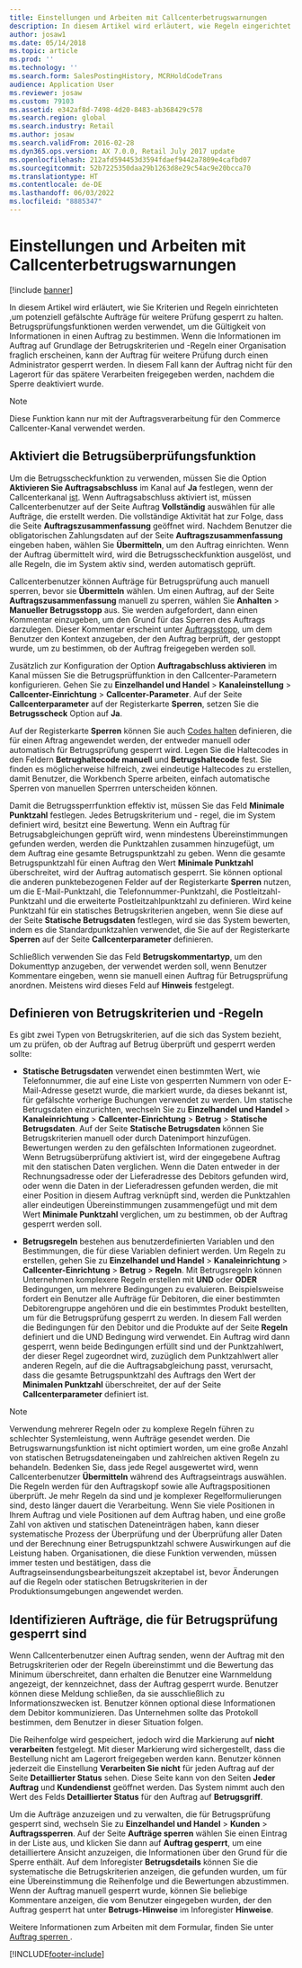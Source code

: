 ```yaml
---
title: Einstellungen und Arbeiten mit Callcenterbetrugswarnungen
description: In diesem Artikel wird erläutert, wie Regeln eingerichtet werden, um Kundendienstmitarbeiter vor möglicherweise gefälschten Informationen zu warnen, wenn Aufträge verarbeitet werden. Sie können auch spezielle Codes definieren, die verwendet werden, um automatisch oder manuell verdächtige Aufträge zu sperren.
author: josaw1
ms.date: 05/14/2018
ms.topic: article
ms.prod: ''
ms.technology: ''
ms.search.form: SalesPostingHistory, MCRHoldCodeTrans
audience: Application User
ms.reviewer: josaw
ms.custom: 79103
ms.assetid: e342af8d-7498-4d20-8483-ab368429c578
ms.search.region: global
ms.search.industry: Retail
ms.author: josaw
ms.search.validFrom: 2016-02-28
ms.dyn365.ops.version: AX 7.0.0, Retail July 2017 update
ms.openlocfilehash: 212afd594453d3594fdaef9442a7809e4cafbd07
ms.sourcegitcommit: 52b7225350daa29b1263d8e29c54ac9e20bcca70
ms.translationtype: HT
ms.contentlocale: de-DE
ms.lasthandoff: 06/03/2022
ms.locfileid: "8885347"
---
```

# <a name="set-up-and-work-with-call-center-fraud-alerts"></a>Einstellungen und Arbeiten mit Callcenterbetrugswarnungen

[!include [banner](includes/banner.md)]

In diesem Artikel wird erläutert, wie Sie Kriterien und Regeln einrichteten ,um potenziell gefälschte Aufträge für weitere Prüfung gesperrt zu halten. Betrugsprüfungsfunktionen werden verwendet, um die Gültigkeit von Informationen in einen Auftrag zu bestimmen. Wenn die Informationen im Auftrag auf Grundlage der Betrugskriterien und -Regeln einer Organisation fraglich erscheinen, kann der Auftrag für weitere Prüfung durch einen Administrator gesperrt werden. In diesem Fall kann der Auftrag nicht für den Lagerort für das spätere Verarbeiten freigegeben werden, nachdem die Sperre deaktiviert wurde.

> [!NOTE]
> Diese Funktion kann nur mit der Auftragsverarbeitung für den Commerce Callcenter-Kanal verwendet werden.

## <a name="turning-on-the-fraud-check-feature"></a>Aktiviert die Betrugsüberprüfungsfunktion

Um die Betrugsscheckfunktion zu verwenden, müssen Sie die Option **Aktivieren Sie Auftragsabschluss** im Kanal auf **Ja** festlegen, wenn der Callcenterkanal [ist](/dynamics365/unified-operations/retail/set-up-order-processing-options). Wenn Auftragsabschluss aktiviert ist, müssen Callcenterbenutzer auf der Seite Auftrag **Vollständig** auswählen für alle Aufträge, die erstellt werden. Die vollständige Aktivität hat zur Folge, dass die Seite **Auftragszusammenfassung** geöffnet wird. Nachdem Benutzer die obligatorischen Zahlungsdaten auf der Seite **Auftragszusammenfassung** eingeben haben, wählen Sie **Übermitteln**, um den Auftrag einrichten. Wenn der Auftrag übermittelt wird, wird die Betrugsscheckfunktion ausgelöst, und alle Regeln, die im System aktiv sind, werden automatisch geprüft.

Callcenterbenutzer können Aufträge für Betrugsprüfung auch manuell sperren, bevor sie **Übermitteln** wählen. Um einen Auftrag, auf der Seite **Auftragszusammenfassung** manuell zu sperren, wählen Sie **Anhalten** \> **Manueller Betrugsstopp** aus. Sie werden aufgefordert, dann einen Kommentar einzugeben, um den Grund für das Sperren des Auftrags darzulegen. Dieser Kommentar erscheint unter [Auftragsstopp](/dynamics365/unified-operations/retail/work-with-order-holds), um dem Benutzer den Kontext anzugeben, der den Auftrag berprüft, der gestoppt wurde, um zu bestimmen, ob der Auftrag freigegeben werden soll.

Zusätzlich zur Konfiguration der Option **Auftragabschluss aktivieren** im Kanal müssen Sie die Betrugsprüffunktion in den Callcenter-Parametern konfigurieren.  Gehen Sie zu **Einzelhandel und Handel** \> **Kanaleinstellung** \> **Callcenter-Einrichtung** \> **Callcenter-Parameter**. Auf der Seite **Callcenterparameter** auf der Registerkarte **Sperren**, setzen Sie die  **Betrugsscheck** Option auf **Ja**.

Auf der Registerkarte **Sperren** können Sie auch [Codes halten](/dynamics365/unified-operations/retail/work-with-order-holds) definieren, die für einen Aftrag angewendet werden, der entweder manuell oder automatisch für Betrugsprüfung gesperrt wird. Legen Sie die Haltecodes in den Feldern **Betrughaltecode manuell** und **Betrugshaltecode** fest. Sie finden es möglicherweise hilfreich, zwei eindeutige Haltecodes zu erstellen, damit Benutzer, die Workbench Sperre arbeiten, einfach automatische Sperren von manuellen Sperrren unterscheiden können.

Damit die Betrugssperrfunktion effektiv ist, müssen Sie das Feld **Minimale Punktzahl** festlegen. Jedes Betrugskriterium und - regel, die im System definiert wird, besitzt eine Bewertung. Wenn ein Auftrag für Betrugsabgleichungen geprüft wird, wenn mindestens Übereinstimmungen gefunden werden, werden die Punktzahlen zusammen hinzugefügt, um dem Auftrag eine gesamte Betrugspunktzahl zu geben. Wenn die gesamte Betrugspunktzahl für einen Auftrag den Wert **Minimale Punktzahl** überschreitet, wird der Auftrag automatisch gesperrt. Sie können optional die anderen punktebezogenen Felder auf der Registerkarte **Sperren** nutzen, um die E-Mail-Punktzahl, die Telefonnummer-Punktzahl, die Postleitzahl-Punktzahl und die erweiterte Postleitzahlpunktzahl zu definieren. Wird keine Punktzahl für ein statisches Betrugskriterien angeben, wenn Sie diese auf der Seite **Statische Betrugsdaten** festlegen, wird sie das System bewerten, indem es die Standardpunktzahlen verwendet, die Sie auf der Registerkarte **Sperren** auf der Seite **Callcenterparameter** definieren.

Schließlich verwenden Sie das Feld **Betrugskommentartyp**, um den Dokumenttyp anzugeben, der verwendet werden soll, wenn Benutzer Kommentare eingeben, wenn sie manuell einen Auftrag für Betrugsprüfung anordnen. Meistens wird dieses Feld auf **Hinweis** festgelegt.

## <a name="defining-fraud-criteria-and-rules"></a>Definieren von Betrugskriterien und -Regeln

Es gibt zwei Typen von Betrugskriterien, auf die sich das System bezieht, um zu prüfen, ob der Auftrag auf Betrug überprüft und gesperrt werden sollte:

- **Statische Betrugsdaten** verwendet einen bestimmten Wert, wie Telefonnummer, die auf eine Liste von gesperrten Nummern von oder E-Mail-Adresse gesetzt wurde, die markiert wurde, da dieses bekannt ist, für gefälschte vorherige Buchungen verwendet zu werden. Um statische Betrugsdaten einzurichten, wechseln Sie zu **Einzelhandel und Handel** \> **Kanaleinrichtung** \> **Callcenter-Einrichtung** \> **Betrug** \> **Statische Betrugsdaten**. Auf der Seite **Statische Betrugsdaten** können Sie Betrugskriterien manuell oder durch Datenimport hinzufügen. Bewertungen werden zu den gefälschten Informationen zugeordnet. Wenn Betrugsüberprüfung aktiviert ist, wird der eingegebene Auftrag mit den statischen Daten verglichen. Wenn die Daten entweder in der Rechnungsadresse oder der Lieferadresse des Debitors gefunden wird, oder wenn die Daten in der Lieferadressen gefunden werden, die mit einer Position in diesem Auftrag verknüpft sind, werden die Punktzahlen aller eindeutigen Übereinstimmungen zusammengefügt und mit dem Wert **Minimale Punktzahl** verglichen, um zu bestimmen, ob der Auftrag gesperrt werden soll.

- **Betrugsregeln** bestehen aus benutzerdefinierten Variablen und den Bestimmungen, die für diese Variablen definiert werden. Um Regeln zu erstellen, gehen Sie zu **Einzelhandel und Handel** \> **Kanaleinrichtung** \> **Callcenter-Einrichtung** \> **Betrug** \> **Regeln**. Mit Betrugsregeln können Unternehmen komplexere Regeln erstellen mit **UND** oder **ODER** Bedingungen, um mehrere Bedingungen zu evaluieren. Beispielsweise fordert ein Benutzer alle Aufträge für Debitoren, die einer bestimmten Debitorengruppe angehören und die ein bestimmtes Produkt bestellten, um für die Betrugsprüfung gesperrt zu werden. In diesem Fall werden die Bedingungen für den Debitor und die Produkte auf der Seite **Regeln** definiert und die UND Bedingung wird verwendet. Ein Auftrag wird dann gesperrt, wenn beide Bedingungen erfüllt sind und der Punktzahlwert, der dieser Regel zugeordnet wird, zuzüglich dem Punktzahlwert aller anderen Regeln, auf die die Auftragsabgleichung passt, verursacht, dass die gesamte Betrugspunktzahl des Auftrags den Wert der **Minimalen Punktzahl** überschreitet, der auf der Seite **Callcenterparameter** definiert ist.

> [!NOTE]
> Verwendung mehrerer Regeln oder zu komplexe Regeln führen zu schlechter Systemleistung, wenn Aufträge gesendet werden. Die Betrugswarnungsfunktion ist nicht optimiert worden, um eine große Anzahl von statischen Betrugsdateneingaben und zahlreichen aktiven Regeln zu behandeln. Bedenken Sie, dass jede Regel ausgewertet wird, wenn Callcenterbenutzer **Übermitteln** während des Auftragseintrags auswählen. Die Regeln werden für den Auftragskopf sowie alle Auftragspositionen überprüft. Je mehr Regeln da sind und je komplexer Regelformulierungen sind, desto länger dauert die Verarbeitung. Wenn Sie viele Positionen in Ihrem Auftrag und viele Positionen auf dem Auftrag haben, und eine große Zahl von aktiven und statischen Dateneinträgen haben, kann dieser systematische Prozess der Überprüfung und der Überprüfung aller Daten und der Berechnung einer Betrugspunktzahl schwere Auswirkungen auf die Leistung haben. Organisationen, die diese Funktion verwenden, müssen immer testen und bestätigen, dass die Auftragseinsendungsbearbeitungszeit akzeptabel ist, bevor Änderungen auf die Regeln oder statischen Betrugskriterien in der Produktionsumgebungen angewendet werden.

## <a name="identifying-orders-that-are-on-hold-for-fraud-review"></a>Identifizieren Aufträge, die für Betrugsprüfung gesperrt sind

Wenn Callcenterbenutzer einen Auftrag senden, wenn der Auftrag mit den Betrugskriterien oder der Regeln übereinstimmt und die Bewertung das Minimum überschreitet, dann erhalten die Benutzer eine Warnmeldung angezeigt, der kennzeichnet, dass der Auftrag gesperrt wurde. Benutzer können diese Meldung schließen, da sie ausschließlich zu Informationszwecken ist. Benutzer können optional diese Informationen dem Debitor kommunizieren. Das Unternehmen sollte das Protokoll bestimmen, dem Benutzer in dieser Situation folgen.

Die Reihenfolge wird gespeichert, jedoch wird die Markierung auf **nicht verarbeiten** festgelegt. Mit dieser Markierung wird sichergestellt, dass die Bestellung nicht am Lagerort freigegeben werden kann. Benutzer können jederzeit die Einstellung **Verarbeiten Sie nicht** für jeden Auftrag auf der Seite **Detaillierter Status** sehen. Diese Seite kann von den Seiten **Jeder Auftrag** und **Kundendienst** geöffnet werden. Das System nimmt auch den Wert des Felds **Detaillierter Status** für den Auftrag auf **Betrugsgriff**.

Um die Aufträge anzuzeigen und zu verwalten, die für Betrugsprüfung gesperrt sind, wechseln Sie zu **Einzelhandel und Handel** \> **Kunden** \> **Auftragssperren**. Auf der Seite **Aufträge sperren** wählen Sie einen Eintrag in der Liste aus, und klicken Sie dann auf **Auftrag gesperrt**, um eine detailliertere Ansicht anzuzeigen, die Informationen über den Grund für die Sperre enthält. Auf dem Inforegister **Betrugsdetails** können Sie die systematische die Betrugskriterien anzeigen, die gefunden wurden, um für eine Übereinstimmung die Reihenfolge und die Bewertungen abzustimmen. Wenn der Auftrag manuell gesperrt wurde, können Sie beliebige Kommentare anzeigen, die vom Benutzer eingegeben wurden, der den Auftrag gesperrt hat unter **Betrugs-Hinweise** im Inforegister  **Hinweise**.

Weitere Informationen zum Arbeiten mit dem Formular, finden Sie unter [Auftrag sperren ](/dynamics365/unified-operations/retail/work-with-order-holds).


[!INCLUDE[footer-include](../includes/footer-banner.md)]